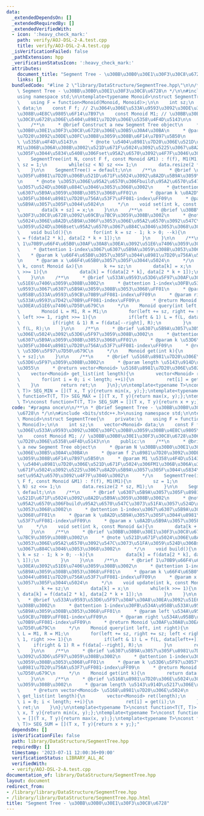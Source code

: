 ```yaml
---
data:
  _extendedDependsOn: []
  _extendedRequiredBy: []
  _extendedVerifiedWith:
  - icon: ':heavy_check_mark:'
    path: verify/AOJ-DSL-2-A.test.cpp
    title: verify/AOJ-DSL-2-A.test.cpp
  _isVerificationFailed: false
  _pathExtension: hpp
  _verificationStatusIcon: ':heavy_check_mark:'
  attributes:
    document_title: "Segment Tree - \u30BB\u30B0\u30E1\u30F3\u30C8\u6728"
    links: []
  bundledCode: "#line 2 \"library/DataStructure/SegmentTree.hpp\"\n\n/**\n * @brief\
    \ Segment Tree - \u30BB\u30B0\u30E1\u30F3\u30C8\u6728\n */\n\n#include <bits/stdc++.h>\n\
    using namespace std;\n\ntemplate<typename Monoid>\nstruct SegmentTree{\n    private:\n\
    \    using F = function<Monoid(Monoid, Monoid)>;\n\n    int sz;\n    vector<Monoid>\
    \ data;\n    const F f; // 2\u3064\u306E\u533A\u9593\u3092\u30DE\u30FC\u30B8\u3059\
    \u308B\u4E8C\u9805\u6F14\u7B97\n    const Monoid M1; // \u30BB\u30B0\u30E1\u30F3\
    \u30C8\u6728\u306E\u5404\u8981\u7D20\u306E\u5358\u4F4D\u5143\n\n    public:\n\
    \    /**\n     * @brief Construct a new Segment Tree object\n     * @param N \u30BB\
    \u30B0\u30E1\u30F3\u30C8\u6728\u306E\u30B5\u30A4\u30BA\n     * @param f 2\u8981\
    \u7D20\u3092\u30DE\u30FC\u30B8\u3059\u308B\u6F14\u7B97\u5B50\n     * @param M1\
    \ \u5358\u4F4D\u5143\n     * @note \u5404\u8981\u7D20\u306E\u521D\u671F\u5024\u306F\
    M1\u306B\u306A\u308B\u3002\u521D\u671F\u5024\u3092\u5225\u3067\u8A2D\u5B9A\u3057\
    \u305F\u3044\u5834\u5408\u306Fset\u95A2\u6570\u3092\u4F7F\u3046\u3002\n     */\n\
    \    SegmentTree(int N, const F f, const Monoid &M1) : f(f), M1(M1){\n       \
    \ sz = 1;\n        while(sz < N) sz <<= 1;\n        data.resize(2 * sz, M1);\n\
    \    }\n\n    SegmentTree() = default;\n\n    /**\n     * @brief \u6307\u5B9A\u3057\
    \u305F\u8981\u7D20\u306B\u521D\u671F\u5024\u3092\u8A2D\u5B9A\u3059\u308B\u3002\
    \n     * @note \u3053\u306E\u95A2\u6570\u306Fbuild\u95A2\u6570\u547C\u3073\u51FA\
    \u3057\u524D\u306B\u884C\u3046\u3053\u3068\u3002\n     * @attention 1-index\u3067\
    \u6307\u5B9A\u3059\u308B\u3053\u3068\uFF01\n     * @param k \u8A2D\u5B9A\u3057\
    \u305F\u3044\u8981\u7D20\u756A\u53F7\uFF081-index\uFF09\n     * @param x \u8A2D\
    \u5B9A\u3057\u305F\u3044\u5024\n     */\n    void set(int k, const Monoid &x){\n\
    \        data[k + sz] = x;\n    }\n\n    /**\n     * @brief \u30BB\u30B0\u30E1\
    \u30F3\u30C8\u6728\u3092\u69CB\u7BC9\u3059\u308B\u3002\n     * @note \u521D\u671F\
    \u5024\u306E\u8A2D\u5B9A\u306F\u3053\u306E\u95A2\u6570\u3092\u547C\u3073\u51FA\
    \u3059\u524D\u306Bset\u95A2\u6570\u3067\u884C\u3046\u3053\u3068\u3002\n     */\n\
    \    void build(){\n        for(int k = sz - 1; k > 0; --k){\n            data[k]\
    \ = f(data[2 * k], data[2 * k + 1]);\n        }\n    }\n\n    /**\n     * @brief\
    \ 1\u70B9\u66F4\u65B0\u30AF\u30A8\u30EA\u3092\u51E6\u7406\u3059\u308B\u3002\n\
    \     * @attention 1-index\u3067\u6307\u5B9A\u3059\u308B\u3053\u3068\uFF01\n \
    \    * @param k \u66F4\u65B0\u3057\u305F\u3044\u8981\u7D20\u756A\u53F7\uFF081-index\uFF09\
    \n     * @param x \u66F4\u65B0\u3057\u305F\u3044\u5024\n     */\n    void update(int\
    \ k, const Monoid &x){\n        k += sz;\n        data[k] = x;\n        while(k\
    \ >>= 1){\n            data[k] = f(data[2 * k], data[2 * k + 1]);\n        }\n\
    \    }\n\n    /**\n     * @brief \u533A\u9593\u53D6\u5F97\u30AF\u30A8\u30EA\u3092\
    \u51E6\u7406\u3059\u308B\u3002\n     * @attention 1-index\u30FB\u534A\u958B\u533A\
    \u9593\u3067\u6307\u5B9A\u3059\u308B\u3053\u3068\uFF01\n     * @param left \u534A\
    \u958B\u533A\u9593\u59CB\u70B9\uFF081-index\uFF09\n     * @param right \u534A\u958B\
    \u533A\u9593\u7D42\u70B9\uFF081-index\uFF09\n     * @return Monoid \u30AF\u30A8\
    \u30EA\u51E6\u7406\u7D50\u679C\n     */\n    Monoid query(int left, int right){\n\
    \        Monoid L = M1, R = M1;\n        for(left += sz, right += sz; left < right;\
    \ left >>= 1, right >>= 1){\n            if(left & 1) L = f(L, data[left++]);\n\
    \            if(right & 1) R = f(data[--right], R);\n        }\n        return\
    \ f(L, R);\n    }\n\n    /**\n     * @brief \u6307\u5B9A\u3057\u305F\u8981\u7D20\
    \u306E\u5024\u3092\u53D6\u5F97\u3059\u308B\u3002\n     * @attention 1-index\u3067\
    \u6307\u5B9A\u3059\u308B\u3053\u3068\uFF01\n     * @param k \u53D6\u5F97\u3057\
    \u305F\u3044\u8981\u7D20\u756A\u53F7\uFF081-index\uFF09\n     * @return Monoid\
    \ \u53D6\u5F97\u7D50\u679C\n     */\n    Monoid get(int k){\n        return data[k\
    \ + sz];\n    }\n\n    /**\n     * @brief \u5168\u8981\u7D20\u306E\u5024\u3092\
    \u53D6\u5F97\u3059\u308B\u3002\n     * @param length \u5143\u914D\u5217\u306E\u9577\
    \u3055\n     * @return vector<Monoid> \u5168\u8981\u7D20\u306E\u5024\n     */\n\
    \    vector<Monoid> get_list(int length){\n        vector<Monoid> ret(length);\n\
    \        for(int i = 0; i < length; ++i){\n            ret[i] = get(i);\n    \
    \    }\n        return ret;\n    }\n};\n\ntemplate<typename T>\nconst function<T(T,\
    \ T)> SEG_MIN = [](T x, T y){return min(x, y);};\ntemplate<typename T>\nconst\
    \ function<T(T, T)> SEG_MAX = [](T x, T y){return max(x, y);};\ntemplate<typename\
    \ T>\nconst function<T(T, T)> SEG_SUM = [](T x, T y){return x + y;};\n"
  code: "#pragma once\n\n/**\n * @brief Segment Tree - \u30BB\u30B0\u30E1\u30F3\u30C8\
    \u6728\n */\n\n#include <bits/stdc++.h>\nusing namespace std;\n\ntemplate<typename\
    \ Monoid>\nstruct SegmentTree{\n    private:\n    using F = function<Monoid(Monoid,\
    \ Monoid)>;\n\n    int sz;\n    vector<Monoid> data;\n    const F f; // 2\u3064\
    \u306E\u533A\u9593\u3092\u30DE\u30FC\u30B8\u3059\u308B\u4E8C\u9805\u6F14\u7B97\
    \n    const Monoid M1; // \u30BB\u30B0\u30E1\u30F3\u30C8\u6728\u306E\u5404\u8981\
    \u7D20\u306E\u5358\u4F4D\u5143\n\n    public:\n    /**\n     * @brief Construct\
    \ a new Segment Tree object\n     * @param N \u30BB\u30B0\u30E1\u30F3\u30C8\u6728\
    \u306E\u30B5\u30A4\u30BA\n     * @param f 2\u8981\u7D20\u3092\u30DE\u30FC\u30B8\
    \u3059\u308B\u6F14\u7B97\u5B50\n     * @param M1 \u5358\u4F4D\u5143\n     * @note\
    \ \u5404\u8981\u7D20\u306E\u521D\u671F\u5024\u306FM1\u306B\u306A\u308B\u3002\u521D\
    \u671F\u5024\u3092\u5225\u3067\u8A2D\u5B9A\u3057\u305F\u3044\u5834\u5408\u306F\
    set\u95A2\u6570\u3092\u4F7F\u3046\u3002\n     */\n    SegmentTree(int N, const\
    \ F f, const Monoid &M1) : f(f), M1(M1){\n        sz = 1;\n        while(sz <\
    \ N) sz <<= 1;\n        data.resize(2 * sz, M1);\n    }\n\n    SegmentTree() =\
    \ default;\n\n    /**\n     * @brief \u6307\u5B9A\u3057\u305F\u8981\u7D20\u306B\
    \u521D\u671F\u5024\u3092\u8A2D\u5B9A\u3059\u308B\u3002\n     * @note \u3053\u306E\
    \u95A2\u6570\u306Fbuild\u95A2\u6570\u547C\u3073\u51FA\u3057\u524D\u306B\u884C\u3046\
    \u3053\u3068\u3002\n     * @attention 1-index\u3067\u6307\u5B9A\u3059\u308B\u3053\
    \u3068\uFF01\n     * @param k \u8A2D\u5B9A\u3057\u305F\u3044\u8981\u7D20\u756A\
    \u53F7\uFF081-index\uFF09\n     * @param x \u8A2D\u5B9A\u3057\u305F\u3044\u5024\
    \n     */\n    void set(int k, const Monoid &x){\n        data[k + sz] = x;\n\
    \    }\n\n    /**\n     * @brief \u30BB\u30B0\u30E1\u30F3\u30C8\u6728\u3092\u69CB\
    \u7BC9\u3059\u308B\u3002\n     * @note \u521D\u671F\u5024\u306E\u8A2D\u5B9A\u306F\
    \u3053\u306E\u95A2\u6570\u3092\u547C\u3073\u51FA\u3059\u524D\u306Bset\u95A2\u6570\
    \u3067\u884C\u3046\u3053\u3068\u3002\n     */\n    void build(){\n        for(int\
    \ k = sz - 1; k > 0; --k){\n            data[k] = f(data[2 * k], data[2 * k +\
    \ 1]);\n        }\n    }\n\n    /**\n     * @brief 1\u70B9\u66F4\u65B0\u30AF\u30A8\
    \u30EA\u3092\u51E6\u7406\u3059\u308B\u3002\n     * @attention 1-index\u3067\u6307\
    \u5B9A\u3059\u308B\u3053\u3068\uFF01\n     * @param k \u66F4\u65B0\u3057\u305F\
    \u3044\u8981\u7D20\u756A\u53F7\uFF081-index\uFF09\n     * @param x \u66F4\u65B0\
    \u3057\u305F\u3044\u5024\n     */\n    void update(int k, const Monoid &x){\n\
    \        k += sz;\n        data[k] = x;\n        while(k >>= 1){\n           \
    \ data[k] = f(data[2 * k], data[2 * k + 1]);\n        }\n    }\n\n    /**\n  \
    \   * @brief \u533A\u9593\u53D6\u5F97\u30AF\u30A8\u30EA\u3092\u51E6\u7406\u3059\
    \u308B\u3002\n     * @attention 1-index\u30FB\u534A\u958B\u533A\u9593\u3067\u6307\
    \u5B9A\u3059\u308B\u3053\u3068\uFF01\n     * @param left \u534A\u958B\u533A\u9593\
    \u59CB\u70B9\uFF081-index\uFF09\n     * @param right \u534A\u958B\u533A\u9593\u7D42\
    \u70B9\uFF081-index\uFF09\n     * @return Monoid \u30AF\u30A8\u30EA\u51E6\u7406\
    \u7D50\u679C\n     */\n    Monoid query(int left, int right){\n        Monoid\
    \ L = M1, R = M1;\n        for(left += sz, right += sz; left < right; left >>=\
    \ 1, right >>= 1){\n            if(left & 1) L = f(L, data[left++]);\n       \
    \     if(right & 1) R = f(data[--right], R);\n        }\n        return f(L, R);\n\
    \    }\n\n    /**\n     * @brief \u6307\u5B9A\u3057\u305F\u8981\u7D20\u306E\u5024\
    \u3092\u53D6\u5F97\u3059\u308B\u3002\n     * @attention 1-index\u3067\u6307\u5B9A\
    \u3059\u308B\u3053\u3068\uFF01\n     * @param k \u53D6\u5F97\u3057\u305F\u3044\
    \u8981\u7D20\u756A\u53F7\uFF081-index\uFF09\n     * @return Monoid \u53D6\u5F97\
    \u7D50\u679C\n     */\n    Monoid get(int k){\n        return data[k + sz];\n\
    \    }\n\n    /**\n     * @brief \u5168\u8981\u7D20\u306E\u5024\u3092\u53D6\u5F97\
    \u3059\u308B\u3002\n     * @param length \u5143\u914D\u5217\u306E\u9577\u3055\n\
    \     * @return vector<Monoid> \u5168\u8981\u7D20\u306E\u5024\n     */\n    vector<Monoid>\
    \ get_list(int length){\n        vector<Monoid> ret(length);\n        for(int\
    \ i = 0; i < length; ++i){\n            ret[i] = get(i);\n        }\n        return\
    \ ret;\n    }\n};\n\ntemplate<typename T>\nconst function<T(T, T)> SEG_MIN = [](T\
    \ x, T y){return min(x, y);};\ntemplate<typename T>\nconst function<T(T, T)> SEG_MAX\
    \ = [](T x, T y){return max(x, y);};\ntemplate<typename T>\nconst function<T(T,\
    \ T)> SEG_SUM = [](T x, T y){return x + y;};"
  dependsOn: []
  isVerificationFile: false
  path: library/DataStructure/SegmentTree.hpp
  requiredBy: []
  timestamp: '2023-07-11 12:00:36+09:00'
  verificationStatus: LIBRARY_ALL_AC
  verifiedWith:
  - verify/AOJ-DSL-2-A.test.cpp
documentation_of: library/DataStructure/SegmentTree.hpp
layout: document
redirect_from:
- /library/library/DataStructure/SegmentTree.hpp
- /library/library/DataStructure/SegmentTree.hpp.html
title: "Segment Tree - \u30BB\u30B0\u30E1\u30F3\u30C8\u6728"
---
```

